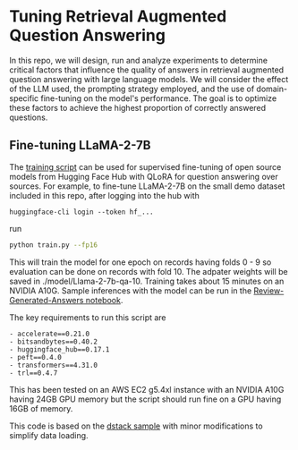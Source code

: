 # Tuning Retrieval Augmented Question Answering

In this repo, we will design, run and analyze experiments to determine critical factors that influence the quality of answers in retrieval augmented question answering with large language models.  We will consider the effect of the LLM used, the prompting strategy employed, and the use of domain-specific fine-tuning on the model's performance. The goal is to optimize these factors to achieve the highest proportion of correctly answered questions.

## Fine-tuning LLaMA-2-7B

The [training script](https://github.com/bobflagg/Tuning-Retrieval-Augmented-Question-Answering/blob/main/scripts/train.py) can be used for supervised fine-tuning of open source models from Hugging Face Hub with QLoRA for question answering over sources.  For example, to fine-tune LLaMA-2-7B on the small demo dataset included in this repo, after logging into the hub with

```
huggingface-cli login --token hf_...
```
run
```bash
python train.py --fp16
```

This will train the model for one epoch on records having folds 0 - 9 so evaluation can be done on records with fold 10.  The adpater weights will be saved in ./model/Llama-2-7b-qa-10. Training takes about 15 minutes on an NVIDIA A10G.   Sample inferences with the model can be run in the [Review-Generated-Answers notebook](https://github.com/bobflagg/Tuning-Retrieval-Augmented-Question-Answering/blob/main/notebook/Review-Generated-Answers.ipynb).

The key requirements to run this script are

    - accelerate==0.21.0
    - bitsandbytes==0.40.2
    - huggingface_hub==0.17.1
    - peft==0.4.0
    - transformers==4.31.0
    - trl==0.4.7

This has been tested on an AWS EC2 g5.4xl instance with an NVIDIA A10G having 24GB GPU memory but the script should run fine on a GPU having 16GB of memory.
 

This code is based on the [dstack sample](https://github.com/dstackai/dstack-examples/blob/main/llama-2/train.py) with minor modifications to simplify data loading.



